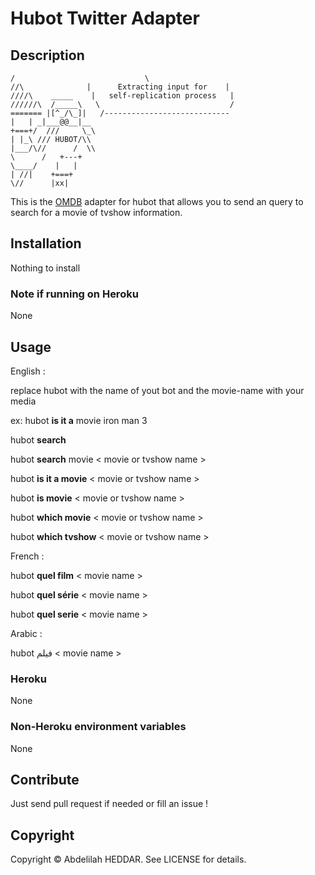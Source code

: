 # Hubot Twitter Adapter

## Description


    /                             \
    //\              |      Extracting input for    |
    ////\    _____    |   self-replication process   |
    //////\  /_____\   \                             / 
    ======= |[^_/\_]|   /----------------------------  
    |   | _|___@@__|__                                
    +===+/  ///     \_\                               
    | |_\ /// HUBOT/\\                             
    |___/\//      /  \\                            
    \      /   +---+                            
    \____/    |   |                            
    | //|    +===+                            
    \//      |xx|  


This is the [OMDB](http://www.omdbapi.com) adapter for hubot that allows you to
send an query to search for a movie of tvshow information.

## Installation
  Nothing to install
### Note if running on Heroku
  None
## Usage
  English :

  replace hubot with the name of yout bot and the movie-name with your media

  ex: hubot **is it a** movie iron man 3

  hubot **search** <movie or tvshow  name>

  hubot **search** movie < movie or tvshow name >

  hubot **is it a movie** < movie  or tvshow name >

  hubot **is movie** < movie  or tvshow name >

  hubot **which movie** < movie or tvshow name >

  hubot **which tvshow** < movie or tvshow name >

   French :

  hubot **quel film** < movie name >

  hubot **quel série** < movie name >

  hubot **quel serie** < movie name >

   Arabic :

  hubot فيلم < movie name >

### Heroku
 None
### Non-Heroku environment variables
 None
## Contribute

Just send pull request if needed or fill an issue !

## Copyright

Copyright &copy; Abdelilah HEDDAR. See LICENSE for details.

[hubot]: https://github.com/github/hubot
[hubot-movie]: https://github.com/chickenzord/hubot-movie/blob/master/scripts/movie.coffee
[script-catalog]: http://hubot-script-catalog.herokuapp.com
[src-scripts]: https://github.com/github/hubot-scripts/tree/master/src/scripts
[example-script]: https://github.com/github/hubot-scripts/blob/master/src/scripts/tweet.coffee
[hubot-script-tests]: https://github.com/github/hubot-scripts/blob/master/test/tests.coffee
[example-script-doc]: https://github.com/github/hubot-scripts/blob/master/src/scripts/speak.coffee#L1-5
